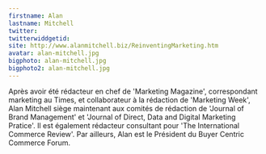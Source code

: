 ```yaml
---
firstname: Alan 
lastname: Mitchell
twitter: 
twitterwiddgetid: 
site: http://www.alanmitchell.biz/ReinventingMarketing.htm
avatar: alan-mitchell.jpg
bigphoto: alan-mitchell.jpg
bigphoto2: alan-mitchell.jpg
---
```


Après avoir été rédacteur en chef de 'Marketing Magazine', correspondant marketing au Times, et collaborateur à la rédaction de 'Marketing Week', Alan Mitchell siège maintenant aux comités de rédaction de 'Journal of Brand Management' et 'Journal of Direct, Data and Digital Marketing Pratice'. Il est également rédacteur consultant pour 'The International Commerce Review'. 
Par ailleurs, Alan est le Président du Buyer Centric Commerce Forum.


